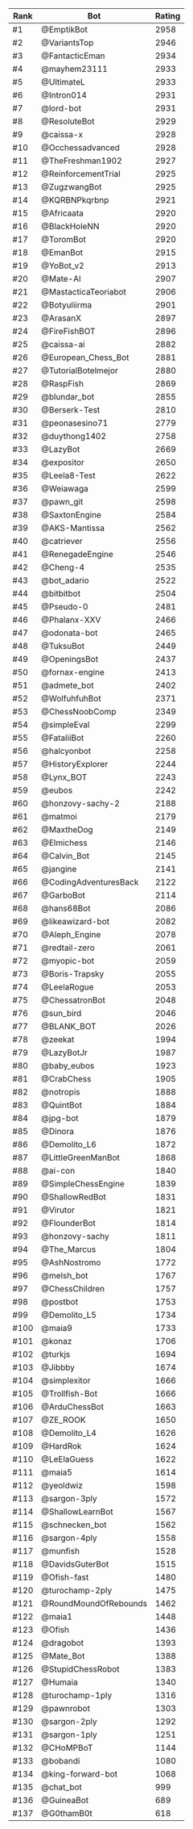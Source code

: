 Rank|Bot|Rating
---|---|---
#1|@EmptikBot|2958
#2|@VariantsTop|2946
#3|@FantacticEman|2934
#4|@mayhem23111|2933
#5|@UltimateL|2933
#6|@Intron014|2931
#7|@lord-bot|2931
#8|@ResoluteBot|2929
#9|@caissa-x|2928
#10|@Occhessadvanced|2928
#11|@TheFreshman1902|2927
#12|@ReinforcementTrial|2925
#13|@ZugzwangBot|2925
#14|@KQRBNPkqrbnp|2921
#15|@Africaata|2920
#16|@BlackHoleNN|2920
#17|@ToromBot|2920
#18|@EmanBot|2915
#19|@YoBot_v2|2913
#20|@Mate-AI|2907
#21|@MastacticaTeoriabot|2906
#22|@Botyuliirma|2901
#23|@ArasanX|2897
#24|@FireFishBOT|2896
#25|@caissa-ai|2882
#26|@European_Chess_Bot|2881
#27|@TutorialBotelmejor|2880
#28|@RaspFish|2869
#29|@blundar_bot|2855
#30|@Berserk-Test|2810
#31|@peonasesino71|2779
#32|@duythong1402|2758
#33|@LazyBot|2669
#34|@expositor|2650
#35|@Leela8-Test|2622
#36|@Weiawaga|2599
#37|@pawn_git|2598
#38|@SaxtonEngine|2584
#39|@AKS-Mantissa|2562
#40|@catriever|2556
#41|@RenegadeEngine|2546
#42|@Cheng-4|2535
#43|@bot_adario|2522
#44|@bitbitbot|2504
#45|@Pseudo-0|2481
#46|@Phalanx-XXV|2466
#47|@odonata-bot|2465
#48|@TuksuBot|2449
#49|@OpeningsBot|2437
#50|@fornax-engine|2413
#51|@admete_bot|2402
#52|@WolfuhfuhBot|2371
#53|@ChessNoobComp|2349
#54|@simpleEval|2299
#55|@FataliiBot|2260
#56|@halcyonbot|2258
#57|@HistoryExplorer|2244
#58|@Lynx_BOT|2243
#59|@eubos|2242
#60|@honzovy-sachy-2|2188
#61|@matmoi|2179
#62|@MaxtheDog|2149
#63|@Elmichess|2146
#64|@Calvin_Bot|2145
#65|@jangine|2141
#66|@CodingAdventuresBack|2122
#67|@GarboBot|2114
#68|@hans68Bot|2086
#69|@likeawizard-bot|2082
#70|@Aleph_Engine|2078
#71|@redtail-zero|2061
#72|@myopic-bot|2059
#73|@Boris-Trapsky|2055
#74|@LeelaRogue|2053
#75|@ChessatronBot|2048
#76|@sun_bird|2046
#77|@BLANK_BOT|2026
#78|@zeekat|1994
#79|@LazyBotJr|1987
#80|@baby_eubos|1923
#81|@CrabChess|1905
#82|@notropis|1888
#83|@QuintBot|1884
#84|@jpg-bot|1879
#85|@Dinora|1876
#86|@Demolito_L6|1872
#87|@LittleGreenManBot|1868
#88|@ai-con|1840
#89|@SimpleChessEngine|1839
#90|@ShallowRedBot|1831
#91|@Virutor|1821
#92|@FlounderBot|1814
#93|@honzovy-sachy|1811
#94|@The_Marcus|1804
#95|@AshNostromo|1772
#96|@melsh_bot|1767
#97|@ChessChildren|1757
#98|@postbot|1753
#99|@Demolito_L5|1734
#100|@maia9|1733
#101|@konaz|1706
#102|@turkjs|1694
#103|@Jibbby|1674
#104|@simplexitor|1666
#105|@Trollfish-Bot|1666
#106|@ArduChessBot|1663
#107|@ZE_ROOK|1650
#108|@Demolito_L4|1626
#109|@HardRok|1624
#110|@LeElaGuess|1622
#111|@maia5|1614
#112|@yeoldwiz|1598
#113|@sargon-3ply|1572
#114|@ShallowLearnBot|1567
#115|@schnecken_bot|1562
#116|@sargon-4ply|1558
#117|@munfish|1528
#118|@DavidsGuterBot|1515
#119|@Ofish-fast|1480
#120|@turochamp-2ply|1475
#121|@RoundMoundOfRebounds|1462
#122|@maia1|1448
#123|@Ofish|1436
#124|@dragobot|1393
#125|@Mate_Bot|1388
#126|@StupidChessRobot|1383
#127|@Humaia|1340
#128|@turochamp-1ply|1316
#129|@pawnrobot|1303
#130|@sargon-2ply|1292
#131|@sargon-1ply|1251
#132|@CHoMPBoT|1144
#133|@bobandi|1080
#134|@king-forward-bot|1068
#135|@chat_bot|999
#136|@GuineaBot|689
#137|@G0thamB0t|618
